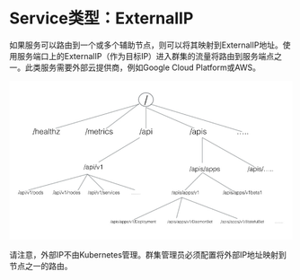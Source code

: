 # Service类型：ExternalIP

如果服务可以路由到一个或多个辅助节点，则可以将其映射到ExternalIP地址。使用服务端口上的ExternalIP（作为目标IP）进入群集的流量将路由到服务端点之一。此类服务需要外部云提供商，例如Google Cloud Platform或AWS。

![ExternalIP](../../.gitbook/assets/image%20%2815%29.png)

请注意，外部IP不由Kubernetes管理。群集管理员必须配置将外部IP地址映射到节点之一的路由。

